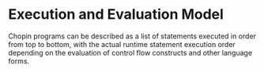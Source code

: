 # Execution and Evaluation Model

Chopin programs can be described as a list of statements executed in order from top to bottom, with the actual runtime statement execution order depending on the evaluation of control flow constructs and other language forms.
